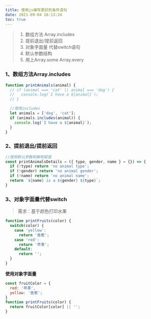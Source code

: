 ```yaml
---
title: 使用js编写更好的条件语句
date: 2021-09-04 16:13:24
toc: true
---
```


>1. 数组方法 Array.includes
>2. 提前退出/提前返回
>3. 对象字面量 代替switch语句
>4. 默认参数结构
>5. 用上Array.some Array.every

### 1、数组方法Array.includes
```js
function printAnimals(animal) {
  // if (animal === 'cat' || animal === 'dog') {
  //   console.log(`I have a ${animal}`);
  // }

  //使用includes
  let animals = ['dog', 'cat'];
  if (animals.includes(animal)) {
    console.log(`I have a ${animal}`);
  }
}
```

### 2、提前退出/提前返回
```js
//使用默认参数和解构赋值
const printAnimalsDetails = ({ type, gender, name } = {}) => {
  if (!type) return 'no animal type';
  if (!gender) return 'no animal gender';
  if (!name) return 'no animal name';
  return `${name} is a ${gender} ${type}`;
}
```

### 3、对象字面量代替switch
>需求：基于颜色打印水果
```js
function printFruits(color) {
  switch(color) {
    case 'yellow':
      return '香蕉';
    case 'red':
      return '苹果';
    default:
      return '';
  }
}
```
**使用对象字面量**
```js
const fruitColor = {
  red: '苹果',
  yellow: '香蕉';
}
function printFruits(color) {
  return fruitColor[color] || '';
}
```



